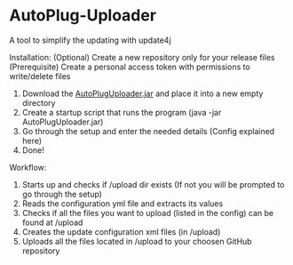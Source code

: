 # AutoPlug-Uploader
A tool to simplify the updating with update4j

Installation:
(Optional) Create a new repository only for your release files
(Prerequisite) Create a personal access token with permissions to write/delete files

1. Download the [AutoPlugUploader.jar](https://link) and place it into a new empty directory
2. Create a startup script that runs the program (java -jar AutoPlugUploader.jar)
3. Go through the setup and enter the needed details (Config explained here)
4. Done!

Workflow:
1. Starts up and checks if /upload dir exists (If not you will be prompted to go through the setup)
2. Reads the configuration yml file and extracts its values
3. Checks if all the files you want to upload (listed in the config) can be found at /upload
4. Creates the update configuration xml files (in /upload)
5. Uploads all the files located in /upload to your choosen GitHub repository
